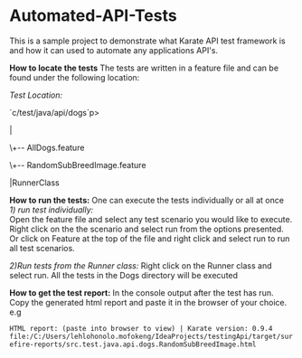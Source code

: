 # Automated-API-Tests
This is a sample project to demonstrate what Karate API test framework is and how it can used to automate any applications API's.  

**How to locate the tests**
The tests are written in a feature file and can be found under the following location: 
 
*Test Location:*
<p>`c/test/java/api/dogs`p>  
<p> |</p> 
<p>  \+-- AllDogs.feature </p>
<p>  \+-- RandomSubBreedImage.feature</p>
<p>|RunnerClass</p>
    
**How to run the tests:**
One can execute the tests individually or all at once  
*1) run test individually:*  
Open the feature file and select any test scenario you would like to execute. Right click on the the scenario and select run from the options presented. Or click on Feature at the top of the file and right click and select run to run all test scenarios.

*2)Run tests from the Runner class:*
Right click on the Runner class and select run. All the tests in the Dogs directory will be executed
		
**How to get the test report:**
In the console output after the test has run. Copy the generated html report and paste it in the browser of your choice. e.g

`HTML report: (paste into browser to view) | Karate version: 0.9.4`
`file:/C:/Users/lehlohonolo.mofokeng/IdeaProjects/testingApi/target/surefire-reports/src.test.java.api.dogs.RandomSubBreedImage.html`
